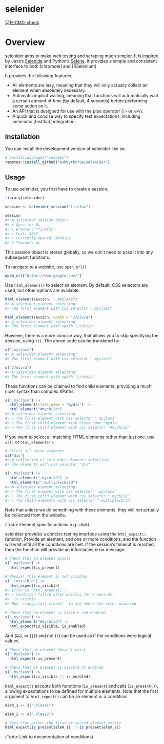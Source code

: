
<!-- README.md is generated from README.Rmd. Please edit that file -->

# selenider

<!-- badges: start -->

[![R-CMD-check](https://github.com/ashbythorpe/selenider/actions/workflows/R-CMD-check.yaml/badge.svg)](https://github.com/ashbythorpe/selenider/actions/workflows/R-CMD-check.yaml)
<!-- badges: end -->

# Overview

selenider aims to make web testing and scraping much simpler. It is
inspired by Java’s [Selenide](https://selenide.org/) and Python’s 
[Selene](https://yashaka.github.io/selene/). It provides a simple
and consistent interface to both [chromote] and [RSelenium].

It provides the following features:

- All elements are lazy, meaning that they will only actually collect an
  element when absolutely necessary.
- Automatic implicit waiting, meaning that functions will automatically
  wait a certain amount of time (by default, 4 seconds) before
  performing some action on it.
- An API that is designed for use with the pipe operator (`|>` or
  `%>%`).
- A quick and concise way to specify test expectations, including
  automatic [testthat] integration.

## Installation

You can install the development version of selenider like so:

``` r
# install.packages("remotes")
remotes::install_github("ashbythorpe/selenider")
```

## Usage

To use selenider, you first have to create a session.

``` r
library(selenider)

session <- selenider_session("firefox")

session
#> A selenider session object
#> • Open for 0s
#> • Browser: "firefox"
#> • Port: 4567
#> • Currently opened: Nothing
#> • Timeout: 4s
```

This session object is stored globally, so we don’t need to pass it into
any subsequent functions.

To navigate to a website, use `open_url()`

``` r
open_url("https://www.google.com/")
```

Use `html_element()` to select an element. By default, CSS selectors are
used, but other options are available.

``` r
html_element(session, ".myclass")
#> A selenider element selecting:
#> The first element with css selector ".myclass"

html_element(session, xpath = "//div/a")
#> A selenider element selecting:
#> The first element with xpath "//div/a"
```

However, there is a more concise way, that allows you to skip specifying
the session, using `s()`. The above code can be translated to:

``` r
s(".myclass")
#> A selenider element selecting:
#> The first element with css selector ".myclass"

s("//div/a")
#> A selenider element selecting:
#> The first element with xpath "//div/a"
```

These functions can be chained to find child elements, providing a much
nicer syntax than complex XPaths.

``` r
s(".myclass") |>
  html_element(class_name = "mydiv") |>
  html_element("#mychild")
#> A selenider element selecting:
#> • The first element with css selector ".myclass"
#> • The first child element with class name "mydiv"
#> • The first child element with css selector "#mychild"
```

If you want to select all matching HTML elements rather than just one,
use `ss()` or `html_elements()`.

``` r
# Select all <div> elements
ss("div")
#> A collection of selenider elements selecting:
#> The elements with css selector "div"

s(".myclass") |>
  html_element(".mychild") |>
  html_elements(".multiplechild")
#> A selenider element selecting:
#> • The first element with css selector ".myclass"
#> • The first child element with css selector ".mychild"
#> • The child elements with css selector ".multiplechild"
```

Note that unless we do something with these elements, they will not
actually be collected from the website.

(Todo: Element specific actions e.g. click)

selenider provides a concise testing interface using the `html_expect()`
function. Provide an element, and one or more conditions, and the
function will wait until all the conditions are met. If the session’s
timeout is reached, then the function will provide an informative error
message.

``` r
# Check that an element exists
s(".myclass") |>
  html_expect(is_present)

# Whoops! This element is not visible!
s(".invisible") |> 
  html_expect(is_visible)
#> Error in `html_expect()`:
#> ! Condition failed after waiting for 4 seconds:
#> `is_visible`
#> Run `rlang::last_trace()` to see where the error occurred.

# Check that an element is visible and enabled
s(".myclass") |>
  html_element("#mychild") |>
  html_expect(is_visible, is_enabled)
```

And (`&&`), or (`||`) and not (`!`) can be used as if the conditions
were logical values.

``` r
# Check that an element doesn't exist
s(".myclass") |>
  html_expect(!is_present)

# Check that an element is visible or enabled
s(".myclass") |>
  html_expect(is_visible || is_enabled)
```

`html_expect()` accepts both functions (`is_present`) and calls
(`is_present()`), allowing expectations to be defined for multiple
elements. Note that the first argument to `html_expect()` can be an
element *or* a condition.

``` r
elem_1 <- s(".class1")

elem_2 <- s(".class2")

# Test that either the first or second element exists
html_expect(is_present(elem_1) || is_present(elem_2))
```

(Todo: Link to documentation of conditions)

